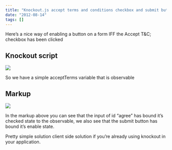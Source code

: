 ```yaml
---
title: "Knockout.js accept terms and conditions checkbox and submit button"
date: "2012-08-14"
tags: []
---
```


Here’s a nice way of enabling a button on a form IFF the Accept T&C; checkbox has been clicked

## Knockout script

![](/images/./image.axd?picture=image_thumb_209.png)

So we have a simple acceptTerms variable that is observable

## Markup

![](/images/./image.axd?picture=image_thumb_210.png)

In the markup above you can see that the input of id “agree” has bound it’s checked state to the observable, we also see that the submit button has bound it’s enable state.

Pretty simple solution client side solution if you’re already using knockout in your application.
